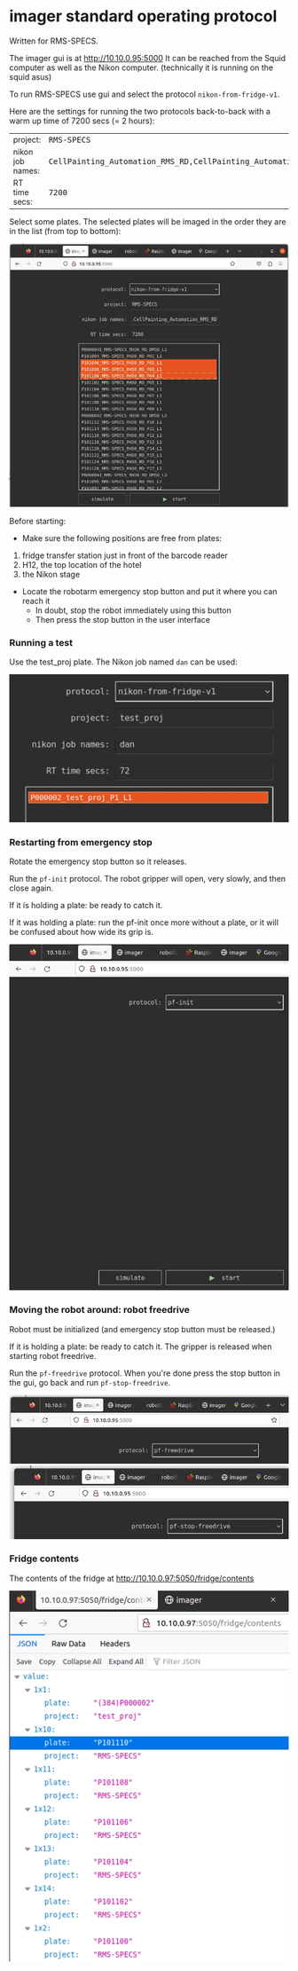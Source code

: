 # imager standard operating protocol

Written for RMS-SPECS.

The imager gui is at http://10.10.0.95:5000
It can be reached from the Squid computer as well as the Nikon computer.
(technically it is running on the squid asus)

To run RMS-SPECS use gui and select the protocol `nikon-from-fridge-v1`.

Here are the settings for running the two protocols
back-to-back with a warm up time of 7200 secs (= 2 hours):

<table>
<tr><td>project:<td><tt>RMS-SPECS
<tr><td>nikon job names:<td><tt>CellPainting_Automation_RMS_RD,CellPainting_Automation_FA
<tr><td>RT time secs:<td><tt>7200
</table>

Select some plates. The selected plates will be imaged in the order they are in the list (from top to bottom):

<img src='images/start-nikon-from-fridge-v1.png'>

Before starting:

* Make sure the following positions are free from plates:
1. fridge transfer station just in front of the barcode reader
2. H12, the top location of the hotel
3. the Nikon stage

* Locate the robotarm emergency stop button and put it where you can reach it
  - In doubt, stop the robot immediately using this button
  - Then press the stop button in the user interface

### Running a test

Use the test_proj plate. The Nikon job named `dan` can be used:

<img src='images/start-nikon-from-stage-v1-with-test-proj.png'>

### Restarting from emergency stop

Rotate the emergency stop button so it releases.

Run the `pf-init` protocol. The robot gripper will open, very slowly, and then close again.

If it is holding a plate: be ready to catch it.

If it was holding a plate: run the pf-init once more without a plate, or it will be confused about how wide its grip is.

<img src='images/pf-init.png'>

### Moving the robot around: robot freedrive

Robot must be initialized (and emergency stop button must be released.)

If it is holding a plate: be ready to catch it. The gripper is released when starting robot freedrive.

Run the `pf-freedrive` protocol. When you're done press the stop button in the gui, go back and run `pf-stop-freedrive`.

<img src='images/pf-freedrive.png'>

<img src='images/pf-stop-freedrive.png'>

### Fridge contents

The contents of the fridge at http://10.10.0.97:5050/fridge/contents

<img src='images/fridge-contents.png'>


